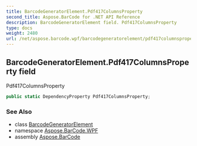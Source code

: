 ```yaml
---
title: BarcodeGeneratorElement.Pdf417ColumnsProperty
second_title: Aspose.BarCode for .NET API Reference
description: BarcodeGeneratorElement field. Pdf417ColumnsProperty
type: docs
weight: 2480
url: /net/aspose.barcode.wpf/barcodegeneratorelement/pdf417columnsproperty/
---
```

## BarcodeGeneratorElement.Pdf417ColumnsProperty field

Pdf417ColumnsProperty

```csharp
public static DependencyProperty Pdf417ColumnsProperty;
```

### See Also

* class [BarcodeGeneratorElement](../)
* namespace [Aspose.BarCode.WPF](../../barcodegeneratorelement/)
* assembly [Aspose.BarCode](../../../)


